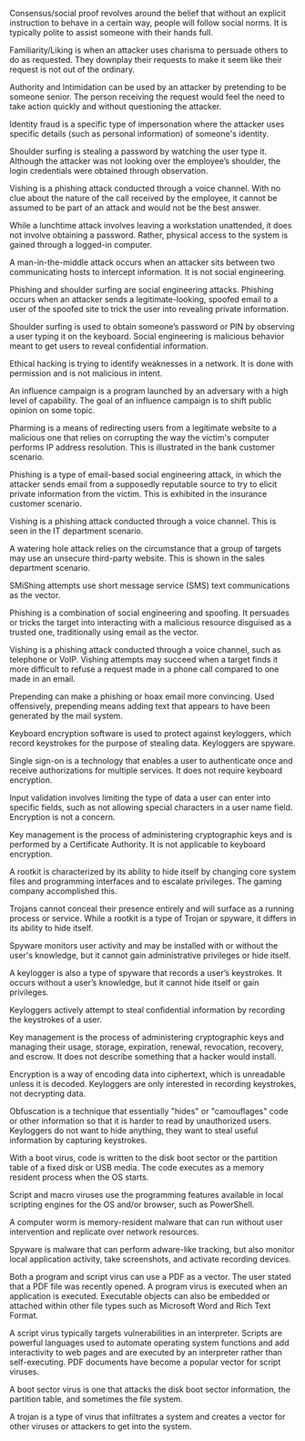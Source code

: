 Consensus/social proof revolves around the belief that without an explicit instruction to behave in a certain way, people will follow social norms. It is typically polite to assist someone with their hands full.

Familiarity/Liking is when an attacker uses charisma to persuade others to do as requested. They downplay their requests to make it seem like their request is not out of the ordinary.

Authority and Intimidation can be used by an attacker by pretending to be someone senior. The person receiving the request would feel the need to take action quickly and without questioning the attacker.

Identity fraud is a specific type of impersonation where the attacker uses specific details (such as personal information) of someone's identity.


Shoulder surfing is stealing a password by watching the user type it. Although the attacker was not looking over the employee’s shoulder, the login credentials were obtained through observation.

Vishing is a phishing attack conducted through a voice channel. With no clue about the nature of the call received by the employee, it cannot be assumed to be part of an attack and would not be the best answer.

While a lunchtime attack involves leaving a workstation unattended, it does not involve obtaining a password. Rather, physical access to the system is gained through a logged-in computer.

A man-in-the-middle attack occurs when an attacker sits between two communicating hosts to intercept information. It is not social engineering.


Phishing and shoulder surfing are social engineering attacks. Phishing occurs when an attacker sends a legitimate-looking, spoofed email to a user of the spoofed site to trick the user into revealing private information.

Shoulder surfing is used to obtain someone’s password or PIN by observing a user typing it on the keyboard. Social engineering is malicious behavior meant to get users to reveal confidential information.

Ethical hacking is trying to identify weaknesses in a network. It is done with permission and is not malicious in intent.

An influence campaign is a program launched by an adversary with a high level of capability. The goal of an influence campaign is to shift public opinion on some topic.

Pharming is a means of redirecting users from a legitimate website to a malicious one that relies on corrupting the way the victim's computer performs IP address resolution. This is illustrated in the bank customer scenario.

Phishing is a type of email-based social engineering attack, in which the attacker sends email from a supposedly reputable source to try to elicit private information from the victim. This is exhibited in the insurance customer scenario.

Vishing is a phishing attack conducted through a voice channel. This is seen in the IT department scenario.

A watering hole attack relies on the circumstance that a group of targets may use an unsecure third-party website. This is shown in the sales department scenario.


SMiShing attempts use short message service (SMS) text communications as the vector.

Phishing is a combination of social engineering and spoofing. It persuades or tricks the target into interacting with a malicious resource disguised as a trusted one, traditionally using email as the vector.

Vishing is a phishing attack conducted through a voice channel, such as telephone or VoIP. Vishing attempts may succeed when a target finds it more difficult to refuse a request made in a phone call compared to one made in an email.

Prepending can make a phishing or hoax email more convincing. Used offensively, prepending means adding text that appears to have been generated by the mail system.


Keyboard encryption software is used to protect against keyloggers, which record keystrokes for the purpose of stealing data. Keyloggers are spyware.

Single sign-on is a technology that enables a user to authenticate once and receive authorizations for multiple services. It does not require keyboard encryption.

Input validation involves limiting the type of data a user can enter into specific fields, such as not allowing special characters in a user name field. Encryption is not a concern.

Key management is the process of administering cryptographic keys and is performed by a Certificate Authority. It is not applicable to keyboard encryption.

A rootkit is characterized by its ability to hide itself by changing core system files and programming interfaces and to escalate privileges. The gaming company accomplished this.

Trojans cannot conceal their presence entirely and will surface as a running process or service. While a rootkit is a type of Trojan or spyware, it differs in its ability to hide itself.

Spyware monitors user activity and may be installed with or without the user's knowledge, but it cannot gain administrative privileges or hide itself.

A keylogger is also a type of spyware that records a user’s keystrokes. It occurs without a user’s knowledge, but it cannot hide itself or gain privileges.


Keyloggers actively attempt to steal confidential information by recording the keystrokes of a user.

Key management is the process of administering cryptographic keys and managing their usage, storage, expiration, renewal, revocation, recovery, and escrow. It does not describe something that a hacker would install.

Encryption is a way of encoding data into ciphertext, which is unreadable unless it is decoded. Keyloggers are only interested in recording keystrokes, not decrypting data.

Obfuscation is a technique that essentially "hides" or "camouflages" code or other information so that it is harder to read by unauthorized users. Keyloggers do not want to hide anything, they want to steal useful information by capturing keystrokes.


With a boot virus, code is written to the disk boot sector or the partition table of a fixed disk or USB media. The code executes as a memory resident process when the OS starts.

Script and macro viruses use the programming features available in local scripting engines for the OS and/or browser, such as PowerShell.

A computer worm is memory-resident malware that can run without user intervention and replicate over network resources.

Spyware is malware that can perform adware-like tracking, but also monitor local application activity, take screenshots, and activate recording devices.


Both a program and script virus can use a PDF as a vector. The user stated that a PDF file was recently opened. A program virus is executed when an application is executed. Executable objects can also be embedded or attached within other file types such as Microsoft Word and Rich Text Format.

A script virus typically targets vulnerabilities in an interpreter. Scripts are powerful languages used to automate operating system functions and add interactivity to web pages and are executed by an interpreter rather than self-executing. PDF documents have become a popular vector for script viruses.

A boot sector virus is one that attacks the disk boot sector information, the partition table, and sometimes the file system.

A trojan is a type of virus that infiltrates a system and creates a vector for other viruses or attackers to get into the system.



